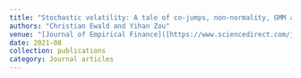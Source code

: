 ```yaml
---
title: "Stochastic volatility: A tale of co-jumps, non-normality, GMM and high frequency data"
authors: "Christian Ewald and Yihan Zou"
venue: "[Journal of Empirical Finance]([https://www.sciencedirect.com/journal/journal-of-empirical-finance](https://www.sciencedirect.com/science/article/pii/S0927539821000657))"
date: 2021-08
collection: publications
category: Journal articles
---
```

